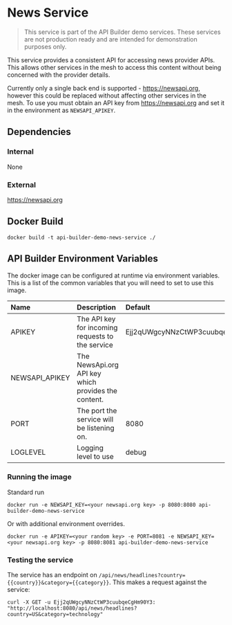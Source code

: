 # News Service

> This service is part of the API Builder demo services. These services are not production ready and are intended for demonstration purposes only.

This service provides a consistent API for accessing news provider APIs. This allows other services in the mesh to access this content without being concerned with the provider details.

Currently only a single back end is supported - https://newsapi.org, however this could be replaced without affecting other services in the mesh. To use you must obtain an API key from https://newsapi.org and set it in the environment as ```NEWSAPI_APIKEY```.

## Dependencies
### Internal 
None

### External
https://newsapi.org

## Docker Build
```
docker build -t api-builder-demo-news-service ./
```

## API Builder Environment Variables
The docker image can be configured at runtime via environment variables. This is a list of the common variables that you will need to set to use this image.

| Name                 | Description                                         | Default                          | Options                   |
|:---------------------|:----------------------------------------------------|:---------------------------------|:--------------------------|
| APIKEY         | The API key for incoming requests to the service    | Ejj2qUWgcyNNzCtWP3cuubqeCgHm90Y3 |                    |
| NEWSAPI_APIKEY | The NewsApi.org API key which provides the content. |                                  | Signup at [https://newsapi.org](https://newsapi.org) | 
| PORT                 | The port the service will be listening on.          | 8080                             | |
| LOGLEVEL       | Logging level to use                                | debug                            | debug, trace, info, error |

### Running the image

Standard run

```
docker run -e NEWSAPI_KEY=<your newsapi.org key> -p 8080:8080 api-builder-demo-news-service
```

Or with additional environment overrides. 

```
docker run -e APIKEY=<your random key> -e PORT=8081 -e NEWSAPI_KEY=<your newsapi.org key> -p 8080:8081 api-builder-demo-news-service
```

### Testing the service

The service has an endpoint on ```/api/news/headlines?country={{country}}&category={{category}}```. This makes a request against the service:

```
curl -X GET -u Ejj2qUWgcyNNzCtWP3cuubqeCgHm90Y3: "http://localhost:8080/api/news/headlines?country=US&category=technology"
```
